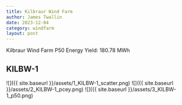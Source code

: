 ```yaml
---
title: Kilbraur Wind Farm
author: James Twallin
date: 2023-12-04
category: windfarm
layout: post
---
```

Kilbraur Wind Farm P50 Energy Yield: 180.78 MWh

KILBW-1
-------------
![]({{ site.baseurl }}/assets/1_KILBW-1_scatter.png)
![]({{ site.baseurl }}/assets/2_KILBW-1_pcey.png)
![]({{ site.baseurl }}/assets/3_KILBW-1_p50.png)


